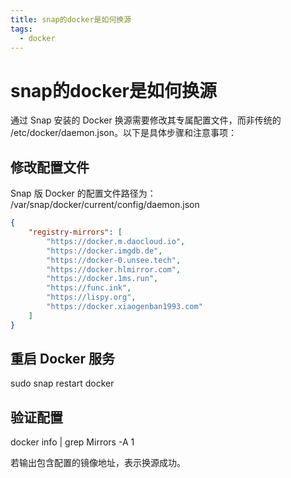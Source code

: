 ```yaml
---
title: snap的docker是如何换源
tags:
  - docker
--- 
```


# snap的docker是如何换源


通过 Snap 安装的 Docker 换源需要修改其专属配置文件，而非传统的 /etc/docker/daemon.json。以下是具体步骤和注意事项：

## 修改配置文件

Snap 版 Docker 的配置文件路径为：  
/var/snap/docker/current/config/daemon.json

```json
{
    "registry-mirrors": [
    	"https://docker.m.daocloud.io",
    	"https://docker.imgdb.de",
    	"https://docker-0.unsee.tech",
    	"https://docker.hlmirror.com",
    	"https://docker.1ms.run",
    	"https://func.ink",
    	"https://lispy.org",
    	"https://docker.xiaogenban1993.com"
    ]
}
```


## 重启 Docker 服务

sudo snap restart docker

## 验证配置

docker info | grep Mirrors -A 1

若输出包含配置的镜像地址，表示换源成功。 